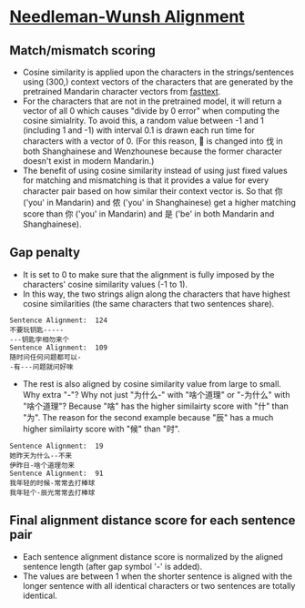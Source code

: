 # [Needleman-Wunsh Alignment](https://en.wikipedia.org/wiki/Needleman%E2%80%93Wunsch_algorithm)
## Match/mismatch scoring
- Cosine similarity is applied upon the characters in the strings/sentences using (300,) context vectors of the characters that are generated by the pretrained Mandarin character vectors from [fasttext](https://fasttext.cc/docs/en/crawl-vectors.html).
- For the characters that are not in the pretrained model, it will return a vector of all 0 which causes "divide by 0 error" when computing the cosine simialrity. To avoid this, a random value between -1 and 1 (including 1 and -1) with interval 0.1 is drawn each run time for characters with a vector of 0. (For this reason, 𠲎 is changed into 伐 in both Shanghainese and Wenzhounese because the former character doesn't exist in modern Mandarin.)
- The benefit of using cosine similarity instead of using just fixed values for matching and mismatching is that it provides a value for every character pair based on how similar their context vector is. So that 你 ('you' in Mandarin) and 侬 ('you' in Shanghainese) get a higher matching score than 你 ('you' in Mandarin) and 是 ('be' in both Mandarin and Shanghainese).
## Gap penalty
- It is set to 0 to make sure that the alignment is fully imposed by the characters' cosine similarity values (-1 to 1). <br>
- In this way, the two strings align along the characters that have highest cosine similarities (the same characters that two sentences share). 

```
Sentence Alignment:  124
不要玩钥匙-----
---钥匙孛相勿来个
Sentence Alignment:  109
随时问任何问题都可以-
-有---问题就问好唻
```
- The rest is also aligned by cosine similarity value from large to small. <br>
Why extra "-"? Why not just "为什么-" with "啥个道理" or "-为什么" with "啥个道理"? Because "啥" has the higher similairty score with "什" than "为". The reason for the second example because "辰" has a much higher similairty score with "候" than "时".
```
Sentence Alignment:  19
她昨天为什么--不来
伊昨日-啥个道理勿来
Sentence Alignment:  91
我年轻的时候-常常去打棒球
我年轻个-辰光常常去打棒球
```
## Final alignment distance score for each sentence pair
- Each sentence alignment distance score is normalized by the aligned sentence length (after gap symbol '-' is added).
- The values are between 1 when the shorter sentence is aligned with the longer sentence with all identical characters or two sentences are totally identical.
